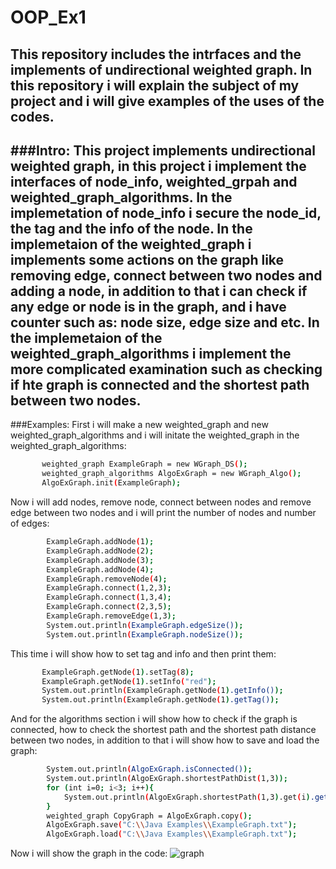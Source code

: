 # OOP_Ex1
This repository includes the intrfaces and the implements of undirectional weighted graph.
In this repository i will explain the subject of my project and i will give examples of the uses of the codes.
-----------------------------------------------------------------------------------------------------------------------------------------------------------------------------------

###Intro:
This project implements undirectional weighted graph, in this project i implement the interfaces of node_info, weighted_grpah and weighted_graph_algorithms.
In the implemetation of node_info i  secure the node_id, the tag and the info of the node.
In the implemetaion of the weighted_graph i implements some actions on the graph like removing edge, connect between two nodes and adding a node, in addition to that i
can check if any edge or node is in the graph, and i have counter such as: node size, edge size and etc.
In the implemetaion of the weighted_graph_algorithms i implement the more complicated examination such as checking if hte graph is connected and the shortest path between 
two nodes.
------------------------------------------------------------------------------------------------------------------------------------------------------------------------------------
###Examples:
First i will make a new weighted_graph and new weighted_graph_algorithms and i will initate the weighted_graph in the weighted_graph_algorithms:
 ```bash
        weighted_graph ExampleGraph = new WGraph_DS();
        weighted_graph_algorithms AlgoExGraph = new WGraph_Algo();
        AlgoExGraph.init(ExampleGraph);
```       
Now i will add nodes, remove node, connect between nodes and remove edge between two nodes and i will print the number of nodes and number of edges:
```bash
        ExampleGraph.addNode(1);
        ExampleGraph.addNode(2);
        ExampleGraph.addNode(3);
        ExampleGraph.addNode(4);
        ExampleGraph.removeNode(4);
        ExampleGraph.connect(1,2,3);
        ExampleGraph.connect(1,3,4);
        ExampleGraph.connect(2,3,5);
        ExampleGraph.removeEdge(1,3);
        System.out.println(ExampleGraph.edgeSize());
        System.out.println(ExampleGraph.nodeSize());
```
This time i will show how to set tag and info and then print them:
```bash
       ExampleGraph.getNode(1).setTag(8);
       ExampleGraph.getNode(1).setInfo("red");
       System.out.println(ExampleGraph.getNode(1).getInfo());
       System.out.println(ExampleGraph.getNode(1).getTag());
```
And for the algorithms section i will show how to check if the graph is connected, how to check the shortest path  and the shortest path distance
between two nodes, in addition to that i will show how to save and load the graph:
```bash
        System.out.println(AlgoExGraph.isConnected());
        System.out.println(AlgoExGraph.shortestPathDist(1,3));
        for (int i=0; i<3; i++){
            System.out.println(AlgoExGraph.shortestPath(1,3).get(i).getKey());
        }
        weighted_graph CopyGraph = AlgoExGraph.copy();
        AlgoExGraph.save("C:\\Java Examples\\ExampleGraph.txt");
        AlgoExGraph.load("C:\\Java Examples\\ExampleGraph.txt");
```
 Now i will show the graph in the code:
 ![graph](https://user-images.githubusercontent.com/74153058/99816991-0588d480-2b55-11eb-90ed-b91dce4059d9.PNG)
